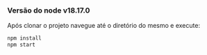 ### Versão do node v18.17.0

Após clonar o projeto navegue até o diretório do mesmo e execute:

```bash
npm install
npm start
```
